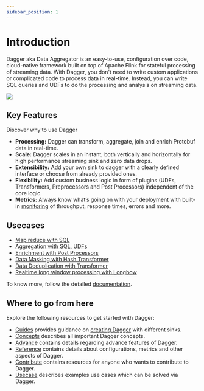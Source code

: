 ```yaml
---
sidebar_position: 1
---
```


# Introduction
Dagger aka Data Aggregator is an easy-to-use, configuration over code, cloud-native framework built on top of Apache Flink 
for stateful processing of streaming data. With Dagger, you don't need to write custom applications or complicated code to process data in real-time. Instead, you can write SQL queries and UDFs to do the processing and analysis on streaming data.

![](/img/overview.svg)

## Key Features
Discover why to use Dagger

* **Processing:** Dagger can transform, aggregate, join and enrich Protobuf data in real-time.
* **Scale:** Dagger scales in an instant, both vertically and horizontally for high performance streaming sink and zero data drops.
* **Extensibility:** Add your own sink to dagger with a clearly defined interface or choose from already provided ones.
* **Flexibility:** Add custom business logic in form of plugins \(UDFs, Transformers, Preprocessors and Post Processors\) independent of the core logic. 
* **Metrics:** Always know what’s going on with your deployment with built-in [monitoring](docs/../reference/metrics.md) of throughput, response times, errors and more.

## Usecases
* [Map reduce with SQL](https://ci.apache.org/projects/flink/flink-docs-release-1.9/dev/table/sql.html)
* [Aggregation with SQL](https://ci.apache.org/projects/flink/flink-docs-release-1.9/dev/table/sql.html), [UDFs](./guides/use_udf.md)
* [Enrichment with Post Processors](./advance/post_processor.md)
* [Data Masking with Hash Transformer](./reference/transformers.md#HashTransformer)
* [Data Deduplication with Transformer](./reference/transformers.md#DeDuplicationTransformer)
* [Realtime long window processing with Longbow](./advance/longbow.md)

To know more, follow the detailed [documentation](https://odpf.gitbook.io/dagger).

## Where to go from here

Explore the following resources to get started with Dagger:

* [Guides](./guides/overview.md) provides guidance on [creating Dagger](./guides/overview.md) with different sinks.
* [Concepts](./concepts/overview.md) describes all important Dagger concepts.
* [Advance](./advance/overview.md) contains details regarding advance features of Dagger.
* [Reference](./reference/overview.md) contains details about configurations, metrics and other aspects of Dagger.
* [Contribute](./contribute/contribution.md) contains resources for anyone who wants to contribute to Dagger.
* [Usecase](./usecase/overview.md) describes examples use cases which can be solved via Dagger.
